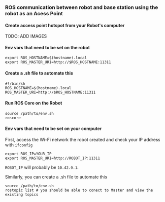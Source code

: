 ### ROS communication between robot and base station using the robot as an Acess Point

#### Create access point hotspot from your Robot's computer

TODO: ADD IMAGES

#### Env vars that need to be set on the robot

```
export ROS_HOSTNAME=$(hostname).local
export ROS_MASTER_URI=http://$ROS_HOSTNAME:11311
```

#### Create a .sh file to automate this

```
#!/bin/sh
ROS_HOSTNAME=$(hostname).local
ROS_MASTER_URI=http://$ROS_HOSTNAME:11311
```

#### Run ROS Core on the Robot

```
source /path/to/env.sh
roscore
```

#### Env vars that need to be set on your computer

First, access the Wi-Fi network the robot created and check your IP address with `ifconfig`

```
export ROS_IP=YOUR_IP
export ROS_MASTER_URI=http://ROBOT_IP:11311
```

`ROBOT_IP` will probably be `10.42.0.1`.

Similarly, you can create a .sh file to automate this


```
source /path/to/env.sh
rostopic list # you should be able to conect to Master and view the existing topics
```

